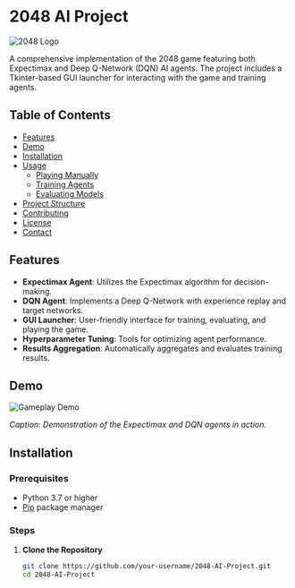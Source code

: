 # 2048 AI Project

![2048 Logo]([https://your-image-link.com/logo.png](https://github.com/T-Stewart25/2048-AI-Agent/blob/main/Untitled%20design.png))

A comprehensive implementation of the 2048 game featuring both Expectimax and Deep Q-Network (DQN) AI agents. The project includes a Tkinter-based GUI launcher for interacting with the game and training agents.

## Table of Contents

- [Features](#features)
- [Demo](#demo)
- [Installation](#installation)
- [Usage](#usage)
  - [Playing Manually](#playing-manually)
  - [Training Agents](#training-agents)
  - [Evaluating Models](#evaluating-models)
- [Project Structure](#project-structure)
- [Contributing](#contributing)
- [License](#license)
- [Contact](#contact)

## Features

- **Expectimax Agent**: Utilizes the Expectimax algorithm for decision-making.
- **DQN Agent**: Implements a Deep Q-Network with experience replay and target networks.
- **GUI Launcher**: User-friendly interface for training, evaluating, and playing the game.
- **Hyperparameter Tuning**: Tools for optimizing agent performance.
- **Results Aggregation**: Automatically aggregates and evaluates training results.

## Demo

![Gameplay Demo](https://your-image-link.com/demo.gif)

*Caption: Demonstration of the Expectimax and DQN agents in action.*

## Installation

### Prerequisites

- Python 3.7 or higher
- [Pip](https://pip.pypa.io/en/stable/) package manager

### Steps

1. **Clone the Repository**

   ```bash
   git clone https://github.com/your-username/2048-AI-Project.git
   cd 2048-AI-Project
